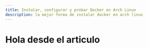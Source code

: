 ```yaml
---
title: Instalar, configurar y probar Docker en Arch Linux
description: la mejor forma de instalar docker en arch linux
---
```

# Hola desde el articulo